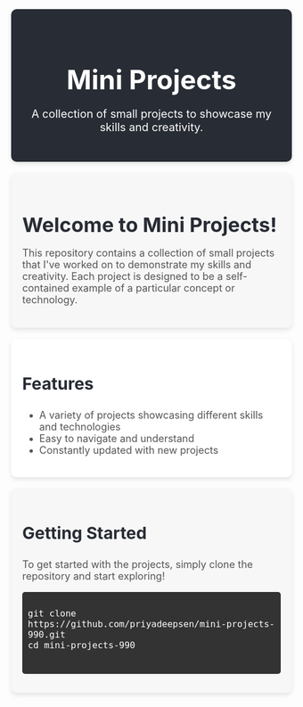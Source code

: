 <!-- README.md -->

<!-- Mini Projects Banner -->
<div style="background-color: #282c34; padding: 30px; border-radius: 10px; box-shadow: 0 4px 8px rgba(0, 0, 0, 0.1); text-align: center; color: white;">
  <h1 style="font-size: 48px; font-weight: bold; margin-bottom: 10px;">Mini Projects</h1>
  <p style="font-size: 20px; margin-bottom: 20px;">A collection of small projects to showcase my skills and creativity.</p>
</div>

<!-- Introduction -->
<div style="margin: 20px 0; padding: 20px; background-color: #f7f7f7; border-radius: 10px; box-shadow: 0 4px 8px rgba(0, 0, 0, 0.1);">
  <h2 style="font-size: 36px; font-weight: bold; margin-bottom: 10px; color: #282c34;">Welcome to Mini Projects!</h2>
  <p style="font-size: 18px; margin-bottom: 20px; color: #555;">This repository contains a collection of small projects that I've worked on to demonstrate my skills and creativity. Each project is designed to be a self-contained example of a particular concept or technology.</p>
</div>

<!-- Features -->
<div style="margin: 20px 0; padding: 20px; background-color: #fff; border-radius: 10px; box-shadow: 0 4px 8px rgba(0, 0, 0, 0.1);">
  <h2 style="font-size: 30px; font-weight: bold; margin-bottom: 10px; color: #282c34; position: relative; display: inline-block;">Features
    <span style="position: absolute; display: block; width: 100%; height: 2px; bottom: -5px; left: 0; background-color: #61dafb; transform: scaleX(0); transform-origin: bottom right; transition: transform 0.25s ease-out;"></span>
  </h2>
  <ul style="font-size: 18px; color: #555;">
    <li><i class="fas fa-project-diagram" style="color: #61dafb;"></i> A variety of projects showcasing different skills and technologies</li>
    <li><i class="fas fa-map-signs" style="color: #61dafb;"></i> Easy to navigate and understand</li>
    <li><i class="fas fa-sync-alt" style="color: #61dafb;"></i> Constantly updated with new projects</li>
  </ul>
</div>

<!-- Getting Started -->
<div style="margin: 20px 0; padding: 20px; background-color: #f7f7f7; border-radius: 10px; box-shadow: 0 4px 8px rgba(0, 0, 0, 0.1);">
  <h2 style="font-size: 30px; font-weight: bold; margin-bottom: 10px; color: #282c34; position: relative; display: inline-block;">Getting Started
    <span style="position: absolute; display: block; width: 100%; height: 2px; bottom: -5px; left: 0; background-color: #61dafb; transform: scaleX(0); transform-origin: bottom right; transition: transform 0.25s ease-out;"></span>
  </h2>
  <p style="font-size: 18px; color: #555;">To get started with the projects, simply clone the repository and start exploring!</p>
  <pre style="background-color: #333; color: #fff; padding: 10px; border-radius: 5px; box-shadow: inset 0 1px 3px rgba(0, 0, 0, 0.1);">
<code style="font-size: 16px;">
git clone https://github.com/priyadeepsen/mini-projects-990.git
cd mini-projects-990
</code>
  </pre>
</div>

</style>
